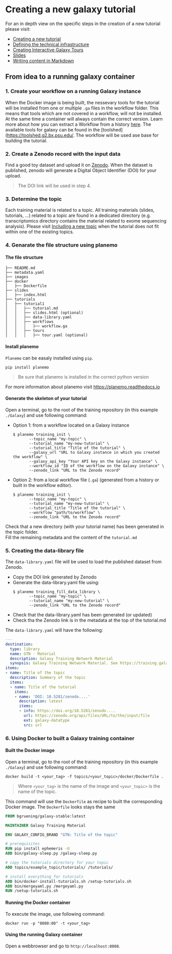 # Creating a new galaxy tutorial

For an in depth view on the specific steps in the creation of a new tutorial please visit:

- [Creating a new tutorial](https://galaxyproject.github.io/training-material/topics/contributing/tutorials/create-new-tutorial/tutorial.html)
- [Defining the technical infrastructure](https://galaxyproject.github.io/training-material/topics/contributing/tutorials/create-new-tutorial-technical/tutorial.html)
- [Creating Interactive Galaxy Tours](https://galaxyproject.github.io/training-material/topics/contributing/tutorials/create-new-tutorial-tours/tutorial.html)
- [Slides](https://galaxyproject.github.io/training-material/topics/contributing/tutorials/create-new-tutorial-slides/slides.html#1)
- [Writing content in Markdown](https://galaxyproject.github.io/training-material/topics/contributing/tutorials/create-new-tutorial-content/tutorial.html)

## From idea to a running galaxy container

### 1. Create your workflow on a running Galaxy instance

When the Docker image is being built, the nessevary tools for the tutorial will be installed from one or multiple `.ga` files in the workflow folder. This  means that tools which are not covered in a workflow, will not be installed. At the same time a container will always contain the correct version.  Learn more about how you can extract a Workflow from a history [here](https://galaxyproject.org/learn/advanced-workflow/extract/). The available tools for galaxy can be found in the [toolshed](https://toolshed.g2.bx.psu.edu/.
The workflow will be used ase base for building the tutorial. 

### 2. Create a Zenodo record with the input data

Find a good toy dataset and upload it on [Zenodo](https://zenodo.org/).
When the dataset is published, zenodo will generate a Digital Object Identifier (DOI) for your upload. 
> The DOI link will be used in step 4.

### 3. Determine the topic

Each training material is related to a topic. All training materials (slides, tutorials, …) related to a topic are found in a dedicated directory (e.g. transcriptomics directory contains the material related to exome sequencing analysis). Please visit [Including a new topic](https://galaxyproject.github.io/training-material/topics/contributing/tutorials/create-new-topic/tutorial.html) when the tutorial does not fit within one of the existing topics.

### 4. Genarate the file structure using planemo

#### The file structure

```
├── README.md
├── metadata.yaml
├── images
├── docker
│   ├── Dockerfile
├── slides
│   ├── index.html
├── tutorials
│   ├── tutorial1
│   │   ├── tutorial.md
│   │   ├── slides.html (optional)
│   │   ├── data-library.yaml
│   │   ├── workflows
│   │   │   ├── workflow.ga
│   │   ├── tours
│   │   │   ├── tour.yaml (optional)
```


#### Install planemo

`Planemo` can be easaly installed using `pip`.  

```
pip install planemo
```
> Be sure that planemo is installed in the correct python version

For more information about planemo visit https://planemo.readthedocs.io

#### Generate the skeleton of your tutorial

Open a terminal, go to the root of the training repository (in this example `./Galaxy`) and use following command:
- Option 1: from a workflow located on a Galaxy instance
     ```shell
     $ planemo training_init \
            --topic_name "my-topic" \
            --tutorial_name "my-new-tutorial" \
            --tutorial_title "Title of the tutorial" \
            --galaxy_url "URL to Galaxy instance in which you created the workflow" \
            --galaxy_api_key "Your API key on the Galaxy instance" \
            --workflow_id "ID of the workflow on the Galaxy instance" \
            --zenodo_link "URL to the Zenodo record"
     ```
- Option 2: from a local workflow file (`.ga`) (generated from a history or built in the workflow editor). 

     ```shell
     $ planemo training_init \
            --topic_name "my-topic" \
            --tutorial_name "my-new-tutorial" \
            --tutorial_title "Title of the tutorial" \
            --workflow "path/to/workflow" \
            --zenodo_link "URL to the Zenodo record"
     ```
Check that a new directory (with your tutorial name) has been generated in the topic folder.\
Fill the remaining metadata and the content of the `tutorial.md`

### 5. Creating the data-library file

The `data-library.yaml` file will be used to load the published dataset from Zenodo. 
   - Copy the DOI link generated by Zenodo 
   - Generate the data-library.yaml file using:
     ```shell
     $ planemo training_fill_data_library \
            --topic_name "my-topic" \
            --tutorial_name "my-new-tutorial" \
            --zenodo_link "URL to the Zenodo record"
     ```
   - Check that the data-library.yaml has been generated (or updated)
   - Check tha the Zenodo link is in the metadata at the top of the tutorial.md

The `data-library.yaml` will have the following:
```yaml
---
destination:
  type: library
  name: GTN - Material
  description: Galaxy Training Network Material
  synopsis: Galaxy Training Network Material. See https://training.galaxyproject.org
items:
- name: Title of the topic
  description: Summary of the topic
  items:
  - name: Title of the tutorial
    items:
    - name: 'DOI: 10.5281/zenodo....'
      description: latest
      items:
      - info: https://doi.org/10.5281/zenodo....
        url: https://zenodo.org/api/files/URL/to/the/input/file
        ext: galaxy-datatype
        src: url
```


### 6. Using Docker to built a Galaxy training container

#### Built the Docker image

Open a terminal, go to the root of the training repository (in this example `./Galaxy`) and use following command:

```
docker build -t <your_tag> -f topics/<your_topic>/docker/Dockerfile .
```

> Where `<your_tag>` is the name of the image and `<your_topic>` is the name of the topic.

This command will use the `Dockerfile` as recipe to built the corresponding Docker image.
The `Dockerfile` looks stays the same

```Dockerfile
FROM bgruening/galaxy-stable:latest

MAINTAINER Galaxy Training Material

ENV GALAXY_CONFIG_BRAND "GTN: Title of the topic"

# prerequisites
RUN pip install ephemeris -U
ADD bin/galaxy-sleep.py /galaxy-sleep.py

# copy the tutorials directory for your topic
ADD topics/example_topic/tutorials/ /tutorials/

# install everything for tutorials
ADD bin/docker-install-tutorials.sh /setup-tutorials.sh
ADD bin/mergeyaml.py /mergeyaml.py
RUN /setup-tutorials.sh
```




#### Running the Docker container

To execute the image, use following command:

```
docker run -p "8080:80" -t <your_tag>
```

#### Using the running Galaxy container

Open a webbrowser and go to `http://localhost:8080`.